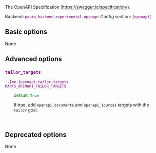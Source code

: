 
The OpenAPI Specification (https://swagger.io/specification/).

Backend: <span style="color: purple"><code>pants.backend.experimental.openapi</code></span>
Config section: <span style="color: purple"><code>[openapi]</code></span>

## Basic options

None

## Advanced options

<div style="color: purple">

### `tailor_targets`

  <code>--[no-]openapi-tailor-targets</code><br>
  <code>PANTS_OPENAPI_TAILOR_TARGETS</code><br>
</div>
<div style="padding-left: 2em;">
<span style="color: green">default: <code>True</code></span>

<br>

If true, add `openapi_documents` and `openapi_sources` targets with the `tailor` goal.
</div>
<br>


## Deprecated options

None


